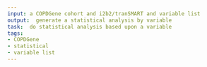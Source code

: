 ```yaml
---
input: a COPDGene cohort and i2b2/tranSMART and variable list
output:  generate a statistical analysis by variable
task:  do statistical analysis based upon a variable
tags:
- COPDGene
- statistical
- variable list
---
```

